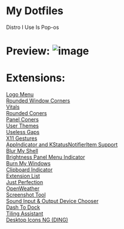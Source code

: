 # My Dotfiles

Distro I Use Is Pop-os

# Preview: ![image](https://user-images.githubusercontent.com/100316787/224464667-ebb9c005-59bc-4b3d-b912-34d97ed60ee4.png)


# Extensions:
<a href='https://extensions.gnome.org/extension/4451/logo-menu/'> Logo Menu </a>
<br>
<a href='https://extensions.gnome.org/extension/5237/rounded-window-corners/'> Rounded Window Corners </a>
<br>
<a href='https://extensions.gnome.org/extension/1460/vitals/'> Vitals </a>
<br>
<a href='https://extensions.gnome.org/extension/1514/rounded-corners/'> Rounded Coners </a>
<br>
<a href='https://extensions.gnome.org/extension/4805/panel-corners/'> Panel Coners </a>
<br>
<a href='https://extensions.gnome.org/extension/19/user-themes/'> User Themes </a>
<br>
<a href='https://extensions.gnome.org/extension/4684/useless-gaps/'> Useless Gaps </a>
<br>
<a href='https://extensions.gnome.org/extension/4033/x11-gestures/'> X11 Gestures </a>
<br>
<a href='https://extensions.gnome.org/extension/615/appindicator-support/'> AppIndicator and KStatusNotifierItem Support </a>
<br>
<a href='https://extensions.gnome.org/extension/3193/blur-my-shell/'> Blur My Shell </a>
<br>
<a href='https://extensions.gnome.org/extension/2808/brightness-panel-menu-indicator/'> Brightness Panel Menu Indicator </a>
<br>
<a href='https://extensions.gnome.org/extension/4679/burn-my-windows/'> Burn My Windows </a>
<br>
<a href='https://extensions.gnome.org/extension/779/clipboard-indicator/'> Clipboard Indicator </a>
<br>
<a href='https://extensions.gnome.org/extension/3088/extension-list/'> Extension List </a>
<br>
<a href='https://extensions.gnome.org/extension/3843/just-perfection/'> Just Perfection </a>
<br>
<a href='https://extensions.gnome.org/extension/750/openweather/'> OpenWeather </a>
<br>
<a href='https://extensions.gnome.org/extension/1112/screenshot-tool/'> Screenshot Tool </a>
<br>
<a href='https://extensions.gnome.org/extension/906/sound-output-device-chooser/'> Sound Input & Output Device Chooser </a>
<br>
<a href='https://extensions.gnome.org/extension/307/dash-to-dock/'> Dash To Dock </a>
<br>
<a href='https://extensions.gnome.org/extension/3733/tiling-assistant/'> Tiling Assistant </a>
<br>
<a href='https://extensions.gnome.org/extension/2087/desktop-icons-ng-ding/'> Desktop Icons NG (DING) </a>
